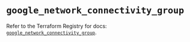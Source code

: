 # `google_network_connectivity_group`

Refer to the Terraform Registry for docs: [`google_network_connectivity_group`](https://registry.terraform.io/providers/hashicorp/google/6.34.1/docs/resources/network_connectivity_group).

